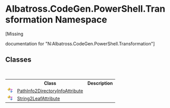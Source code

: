 # Albatross.CodeGen.PowerShell.Transformation Namespace
 

\[Missing <summary> documentation for "N:Albatross.CodeGen.PowerShell.Transformation"\]


## Classes
&nbsp;<table><tr><th></th><th>Class</th><th>Description</th></tr><tr><td>![Public class](media/pubclass.gif "Public class")</td><td><a href="T_Albatross_CodeGen_PowerShell_Transformation_PathInfo2DirectoryInfoAttribute.md">PathInfo2DirectoryInfoAttribute</a></td><td /></tr><tr><td>![Public class](media/pubclass.gif "Public class")</td><td><a href="T_Albatross_CodeGen_PowerShell_Transformation_String2LeafAttribute.md">String2LeafAttribute</a></td><td /></tr></table>&nbsp;
